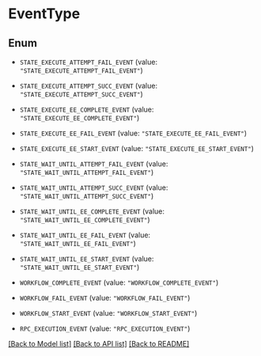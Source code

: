 # EventType

## Enum


* `STATE_EXECUTE_ATTEMPT_FAIL_EVENT` (value: `"STATE_EXECUTE_ATTEMPT_FAIL_EVENT"`)

* `STATE_EXECUTE_ATTEMPT_SUCC_EVENT` (value: `"STATE_EXECUTE_ATTEMPT_SUCC_EVENT"`)

* `STATE_EXECUTE_EE_COMPLETE_EVENT` (value: `"STATE_EXECUTE_EE_COMPLETE_EVENT"`)

* `STATE_EXECUTE_EE_FAIL_EVENT` (value: `"STATE_EXECUTE_EE_FAIL_EVENT"`)

* `STATE_EXECUTE_EE_START_EVENT` (value: `"STATE_EXECUTE_EE_START_EVENT"`)

* `STATE_WAIT_UNTIL_ATTEMPT_FAIL_EVENT` (value: `"STATE_WAIT_UNTIL_ATTEMPT_FAIL_EVENT"`)

* `STATE_WAIT_UNTIL_ATTEMPT_SUCC_EVENT` (value: `"STATE_WAIT_UNTIL_ATTEMPT_SUCC_EVENT"`)

* `STATE_WAIT_UNTIL_EE_COMPLETE_EVENT` (value: `"STATE_WAIT_UNTIL_EE_COMPLETE_EVENT"`)

* `STATE_WAIT_UNTIL_EE_FAIL_EVENT` (value: `"STATE_WAIT_UNTIL_EE_FAIL_EVENT"`)

* `STATE_WAIT_UNTIL_EE_START_EVENT` (value: `"STATE_WAIT_UNTIL_EE_START_EVENT"`)

* `WORKFLOW_COMPLETE_EVENT` (value: `"WORKFLOW_COMPLETE_EVENT"`)

* `WORKFLOW_FAIL_EVENT` (value: `"WORKFLOW_FAIL_EVENT"`)

* `WORKFLOW_START_EVENT` (value: `"WORKFLOW_START_EVENT"`)

* `RPC_EXECUTION_EVENT` (value: `"RPC_EXECUTION_EVENT"`)


[[Back to Model list]](../README.md#documentation-for-models) [[Back to API list]](../README.md#documentation-for-api-endpoints) [[Back to README]](../README.md)


